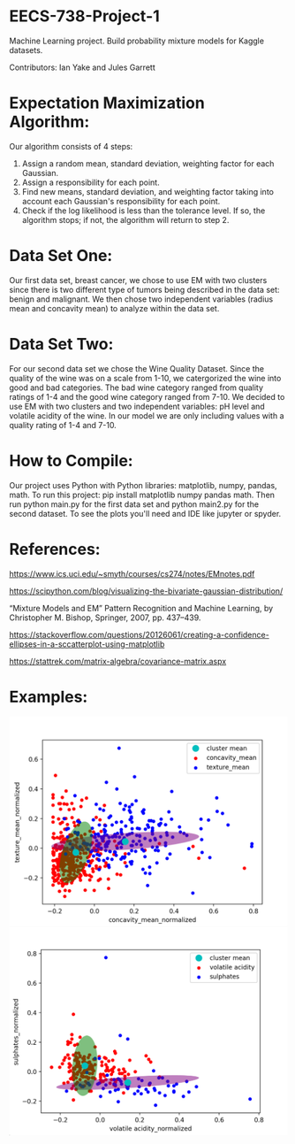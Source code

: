 # EECS-738-Project-1
Machine Learning project. Build probability mixture models for Kaggle datasets.

Contributors: Ian Yake and Jules Garrett

# Expectation Maximization Algorithm:

Our algorithm consists of 4 steps: 
  1) Assign a random mean, standard deviation, weighting factor for each Gaussian. 
  2) Assign a responsibility for each point. 
  3) Find new means, standard deviation, and weighting factor taking into account each Gaussian's responsibility for each point.
  4) Check if the log likelihood is less than the tolerance level. If so, the algorithm stops; if not, the algorithm will return to step 2. 

# Data Set One:

Our first data set, breast cancer, we chose to use EM with two clusters since there is two different type of tumors being described in the data set: benign and malignant. We then chose two independent variables (radius mean and concavity mean) to analyze within the data set. 

# Data Set Two:

For our second data set we chose the Wine Quality Dataset. Since the quality of the wine was on a scale from 1-10, we catergorized the wine into good and bad categories. The bad wine category ranged from quality ratings of 1-4 and the good wine category ranged from 7-10. We decided to use EM with two clusters and two independent variables: pH level and volatile acidity of the wine. In our model we are only including values with a quality rating of 1-4 and 7-10. 

# How to Compile: 
Our project uses Python with Python libraries: matplotlib, numpy, pandas, math. To run this project: pip install matplotlib numpy pandas math. Then run python main.py for the first data set and python main2.py for the second dataset. To see the plots you'll need and IDE like jupyter or spyder. 


# References: 

https://www.ics.uci.edu/~smyth/courses/cs274/notes/EMnotes.pdf

https://scipython.com/blog/visualizing-the-bivariate-gaussian-distribution/

“Mixture Models and EM” Pattern Recognition and Machine Learning, by Christopher M. Bishop, Springer, 2007, pp. 437–439.

https://stackoverflow.com/questions/20126061/creating-a-confidence-ellipses-in-a-sccatterplot-using-matplotlib

https://stattrek.com/matrix-algebra/covariance-matrix.aspx


# Examples:
![Breast Cancer Final Plot](resources/cancer_final.png)
![Wine Quality Final Plot](resources/wine_final.png)
